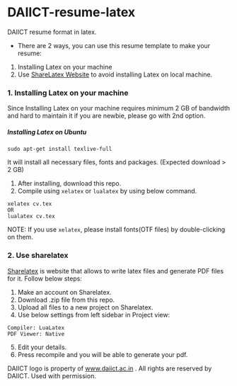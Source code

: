 # DAIICT-resume-latex
DAIICT resume format in latex.

* There are 2 ways, you can use this resume template to make your resume:

1. Installing Latex on your machine
2. Use [ShareLatex Website](https://www.sharelatex.com?r=a4a63167&rm=d&rs=b) to avoid installing Latex on local machine.

### 1. Installing Latex on your machine

Since Installing Latex on your machine requires minimum 2 GB of bandwidth and hard to maintain 
it if you are newbie, please go with 2nd option.

##### Installing Latex on Ubuntu

`sudo apt-get install texlive-full`

It will install all necessary files, fonts and packages. (Expected download > 2 GB)

1. After installing, download this repo.
2. Compile using `xelatex` or `lualatex` by using below command.

```
xelatex cv.tex
OR
lualatex cv.tex
```

NOTE: If you use `xelatex`, please install fonts(OTF files) by double-clicking on them.

### 2. Use sharelatex

[Sharelatex](https://www.sharelatex.com?r=a4a63167&rm=d&rs=b) is website that allows to write latex files and generate PDF files for it. Follow below steps:

1. Make an account on Sharelatex.
2. Download .zip file from this repo.
3. Upload all files to a new project on Sharelatex.
4. Use below settings from left sidebar in Project view:
```
Compiler: LuaLatex
PDF Viewer: Native
```
5. Edit your details.
6. Press recompile and you will be able to generate your pdf.

DAIICT logo is property of www.daiict.ac.in . All rights are reserved by DAIICT. Used with 
permission.